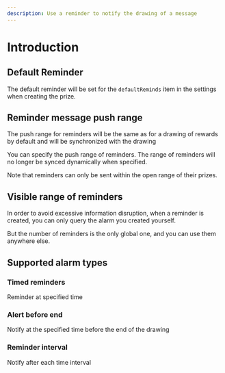 ```yaml
---
description: Use a reminder to notify the drawing of a message
---
```


# Introduction

## Default Reminder

The default reminder will be set for the `defaultReminds` item in the settings when creating the prize.

## Reminder message push range

The push range for reminders will be the same as for a drawing of rewards by default and will be synchronized with the drawing

You can specify the push range of reminders. The range of reminders will no longer be synced dynamically when specified.

Note that reminders can only be sent within the open range of their prizes.

## Visible range of reminders

In order to avoid excessive information disruption, when a reminder is created, you can only query the alarm you created yourself.

But the number of reminders is the only global one, and you can use them anywhere else.

## Supported alarm types

### Timed reminders

Reminder at specified time

### Alert before end

Notify at the specified time before the end of the drawing

### Reminder interval

Notify after each time interval
